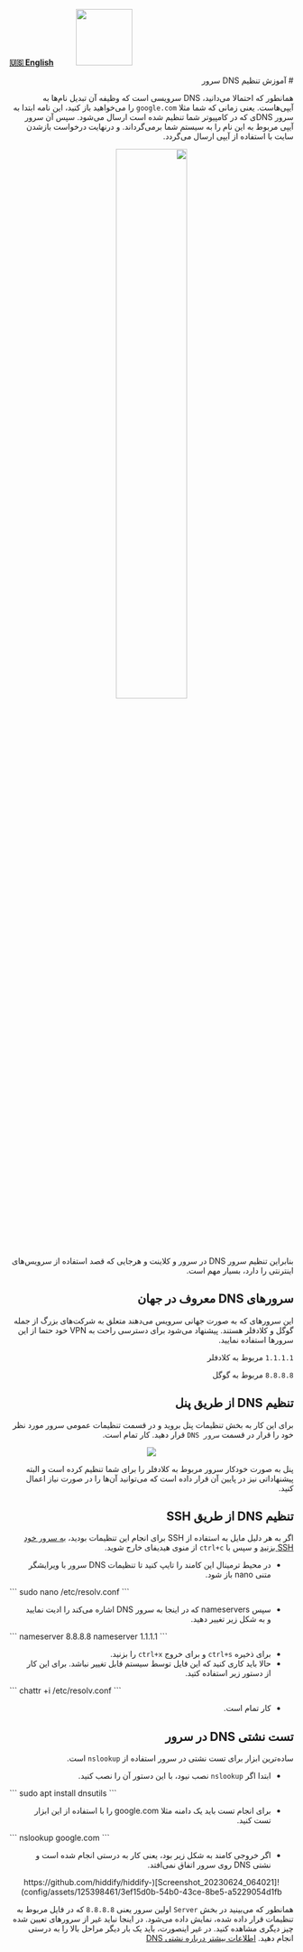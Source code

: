 [**🇺🇸 English**](/manager/wiki/How-to-set-DNS-server)&nbsp;&nbsp;&nbsp;&nbsp;&nbsp;&nbsp;&nbsp;&nbsp;&nbsp;&nbsp;<a href="/manager/wiki/%D9%87%D9%85%D9%87-%D8%A2%D9%85%D9%88%D8%B2%D8%B4%E2%80%8C%D9%87%D8%A7-%D9%88-%D9%88%DB%8C%D8%AF%D8%A6%D9%88%D9%87%D8%A7"><img width="100" src="https://github.com/hiddify/hiddify-config/assets/125398461/3704cd84-eee6-4c45-abe7-3c02936bbebb" /></a>

<div dir="rtl" markdown=1>
# آموزش تنظیم DNS سرور

همانطور که احتمالا می‌دانید، DNS سرویسی است که وظیفه آن تبدیل نام‌ها به آیپی‌هاست. یعنی زمانی که شما مثلا `google.com` را می‌خواهید باز کنید، این نامه ابتدا به سرور DNSی که در کامپیوتر شما تنظیم شده است ارسال می‌شود. سپس آن سرور آیپی مربوط به این نام را به سیستم شما برمی‌گرداند. و درنهایت درخواست بازشدن سایت با استفاده از آیپی ارسال می‌گردد.

<div align=center markdown=1>
<img width=50% src="https://github.com/hiddify/hiddify-config/assets/125398461/8b1ce774-3268-4c42-ae0a-02553feb3b26" />
</div>



بنابراین تنظیم سرور DNS در سرور و کلاینت و هرجایی که قصد استفاده از سرویس‌های اینترنتی را دارد، بسیار مهم است.

## سرورهای DNS معروف در جهان
این سرورهای که به صورت جهانی سرویس می‌دهند متعلق به شرکت‌های بزرگ از جمله گوگل و کلادفلر هستند. پیشنهاد می‌شود برای دسترسی راحت به VPN خود حتما از این سرورها استفاده نمایید.

`1.1.1.1` مربوط به کلادفلر

`8.8.8.8` مربوط به گوگل

## تنظیم DNS از طریق پنل
برای این کار به بخش تنظیمات پنل بروید و در قسمت تنظیمات عمومی سرور مورد نظر خود را قرار در قسمت `سرور DNS` قرار دهید. کار تمام است.

<div align=center markdown=1>
<img src="https://github.com/hiddify/hiddify-config/assets/125398461/49b3b5a5-8b7a-42d4-8bac-6593c7c50ada" />
</div>


پنل به صورت خودکار سرور مربوط به کلادفلر را برای شما تنظیم کرده است و البته پیشنهاداتی نیز در پایین آن قرار داده است که می‌توانید آن‌ها را در صورت نیاز اعمال کنید.

## تنظیم DNS از طریق SSH
اگر به هر دلیل مایل به استفاده از SSH برای انجام این تنظیمات بودید، [به سرور خود SSH بزنید](/manager/wiki/SSH-%D8%A2%D9%85%D9%88%D8%B2%D8%B4-%D8%A7%D8%AA%D8%B5%D8%A7%D9%84-%D8%A8%D9%87-%D8%B3%D8%B1%D9%88%D8%B1-%D8%A7%D8%B2-%D8%B7%D8%B1%DB%8C%D9%82) و سپس با `ctrl+c` از منوی هیدیفای خارج شوید.

* در محیط ترمینال این کامند را تایپ کنید تا تنظیمات DNS سرور با ویرایشگر متنی nano باز شود.

<div dir="ltr" markdown=1>
```
sudo nano /etc/resolv.conf
```
</div>

* سپس nameservers که در اینجا به سرور DNS اشاره می‌کند را ادیت نمایید و به شکل زیر تغییر دهید.

<div dir="ltr" markdown=1>
```
nameserver 8.8.8.8
nameserver 1.1.1.1
```
</div>

* برای ذخیره `ctrl+s` و برای خروج `ctrl+x` را بزنید.
* حالا باید کاری کنید که این فایل توسط سیستم قابل تغییر نباشد. برای این کار از دستور زیر استفاده کتید.


<div dir="ltr" markdown=1>
```
chattr +i /etc/resolv.conf
```
</div>

* کار تمام است. 



## تست نشتی DNS در سرور
ساده‌ترین ابزار برای تست نشتی در سرور استفاده از `nslookup` است.
- ابتدا اگر `nslookup` نصب نیود، با این دستور آن را نصب کنید.

<div dir="ltr" markdown=1>
```
sudo apt install dnsutils
```
</div>

- برای انجام تست باید  یک دامنه مثلا google.com را با استفاده از این ابزار تست کنید.

<div dir="ltr" markdown=1>
```
nslookup google.com
```
</div>

* اگر خروجی کامند به شکل زیر بود، یعنی کار به درستی انجام شده است و نشتی DNS روی سرور اتفاق نمی‌افتد.

<div align=center markdown=1>
![Screenshot_20230624_064021](https://github.com/hiddify/hiddify-config/assets/125398461/3ef15d0b-54b0-43ce-8be5-a5229054d1fb)
</div>

همانطور که می‌بینید در بخش `Server` اولین سرور یعنی `8.8.8.8` که در فایل مربوط به تنظیمات قرار داده شده، نمایش داده می‌شود.
در اینجا نباید غیر از سرورهای تعیین شده چیز دیگری مشاهده کنید. در غیر اینصورت، باید یک بار دیگر مراحل بالا را به درستی انجام دهید. [اطلاعات بیشتر درباره نشتی DNS](https://github.com/hiddify/hiddify-config/discussions/859)
</div>